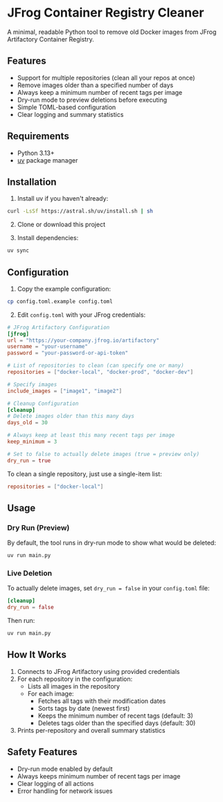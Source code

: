 # JFrog Container Registry Cleaner

A minimal, readable Python tool to remove old Docker images from JFrog Artifactory Container Registry.

## Features

- Support for multiple repositories (clean all your repos at once)
- Remove images older than a specified number of days
- Always keep a minimum number of recent tags per image
- Dry-run mode to preview deletions before executing
- Simple TOML-based configuration
- Clear logging and summary statistics

## Requirements

- Python 3.13+
- [uv](https://github.com/astral-sh/uv) package manager

## Installation

1. Install uv if you haven't already:

```bash
curl -LsSf https://astral.sh/uv/install.sh | sh
```

2. Clone or download this project

3. Install dependencies:

```bash
uv sync
```

## Configuration

1. Copy the example configuration:

```bash
cp config.toml.example config.toml
```

2. Edit `config.toml` with your JFrog credentials:

```toml
# JFrog Artifactory Configuration
[jfrog]
url = "https://your-company.jfrog.io/artifactory"
username = "your-username"
password = "your-password-or-api-token"

# List of repositories to clean (can specify one or many)
repositories = ["docker-local", "docker-prod", "docker-dev"]

# Specify images
include_images = ["image1", "image2"]

# Cleanup Configuration
[cleanup]
# Delete images older than this many days
days_old = 30

# Always keep at least this many recent tags per image
keep_minimum = 3

# Set to false to actually delete images (true = preview only)
dry_run = true
```

To clean a single repository, just use a single-item list:

```toml
repositories = ["docker-local"]
```

## Usage

### Dry Run (Preview)

By default, the tool runs in dry-run mode to show what would be deleted:

```bash
uv run main.py
```

### Live Deletion

To actually delete images, set `dry_run = false` in your `config.toml` file:

```toml
[cleanup]
dry_run = false
```

Then run:

```bash
uv run main.py
```

## How It Works

1. Connects to JFrog Artifactory using provided credentials
2. For each repository in the configuration:
   - Lists all images in the repository
   - For each image:
     - Fetches all tags with their modification dates
     - Sorts tags by date (newest first)
     - Keeps the minimum number of recent tags (default: 3)
     - Deletes tags older than the specified days (default: 30)
3. Prints per-repository and overall summary statistics

## Safety Features

- Dry-run mode enabled by default
- Always keeps minimum number of recent tags per image
- Clear logging of all actions
- Error handling for network issues
